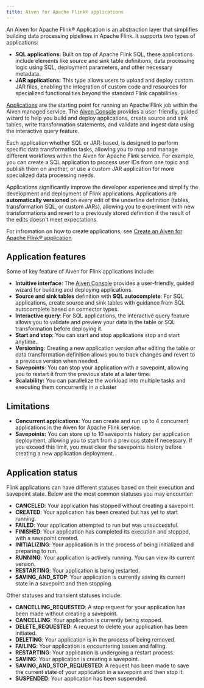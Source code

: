```yaml
---
title: Aiven for Apache Flink® applications
---
```


An Aiven for Apache Flink® Application is an abstraction layer that
simplifies building data processing pipelines in Apache Flink. It
supports two types of applications:

-   **SQL applications:** Built on top of Apache Flink SQL, these
    applications include elements like source and sink table
    definitions, data processing logic using SQL, deployment parameters,
    and other necessary metadata.
-   **JAR applications:** This type allows users to upload and deploy
    custom JAR files, enabling the integration of custom code and
    resources for specialized functionalities beyond the standard Flink
    capabilities.

[Applications](/docs/products/flink/howto/create-flink-applications) are the starting point for running an Apache Flink job
within the Aiven managed service. The [Aiven
Console](https://console.aiven.io/) provides a user-friendly, guided
wizard to help you build and deploy applications, create source and sink
tables, write transformation statements, and validate and ingest data
using the interactive query feature.

Each application whether SQL or JAR-based, is designed to perform
specific data transformation tasks, allowing you to map and manage
different workflows within the Aiven for Apache Flink service. For
example, you can create a SQL application to process user IDs from one
topic and publish them on another, or use a custom JAR application for
more specialized data processing needs.

Applications significantly improve the developer experience and simplify
the development and deployment of Flink applications. Applications are
**automatically versioned** on every edit of the underline definition
(tables, transformation SQL, or custom JARs), allowing you to experiment
with new transformations and revert to a previously stored definition if
the result of the edits doesn't meet expectations.

For infromation on how to create applications, see
[Create an Aiven for Apache Flink® application](/docs/products/flink/howto/create-flink-applications)

## Application features

Some of key feature of Aiven for Flink applications include:

-   **Intuitive interface**: The [Aiven
    Console](https://console.aiven.io/) provides a user-friendly, guided
    wizard for building and deploying applications.
-   **Source and sink tables** definition with **SQL autocomplete**: For
    SQL applications, create source and sink tables with guidance from
    SQL autocomplete based on connector types.
-   **Interactive query**: For SQL applications, the interactive query
    feature allows you to validate and preview your data in the table or
    SQL transformation before deploying it.
-   **Start and stop**: You can start and stop applications stop and
    start anytime.
-   **Versioning**: Creating a new application version after editing the
    table or data transformation definition allows you to track changes
    and revert to a previous version when needed.
-   **Savepoints**: You can stop your application with a savepoint,
    allowing you to restart it from the previous state at a later time.
-   **Scalability:** You can parallelize the workload into multiple
    tasks and executing them concurrently in a cluster

## Limitations

-   **Concurrent applications:** You can create and run up to 4
    concurrent applications in the Aiven for Apache Flink service.
-   **Savepoints:** You can store up to 10 savepoints history per
    application deployment, allowing you to start from a previous state
    if necessary. If you exceed this limit, you must clear the
    savepoints history before creating a new application deployment.

## Application status

Flink applications can have different statuses based on their execution
and savepoint state. Below are the most common statuses you may
encounter:

-   **CANCELED**: Your application has stopped without creating a
    savepoint.
-   **CREATED**: Your application has been created but has yet to start
    running.
-   **FAILED**: Your application attempted to run but was unsuccessful.
-   **FINISHED**: Your application has completed its execution and
    stopped, with a savepoint created.
-   **INITIALIZING**: Your application is in the process of being
    initialized and preparing to run.
-   **RUNNING**: Your application is actively running. You can view its
    current version.
-   **RESTARTING**: Your application is being restarted.
-   **SAVING_AND_STOP**: Your application is currently saving its
    current state in a savepoint and then stopping.

Other statuses and transient statuses include:

-   **CANCELLING_REQUESTED**: A stop request for your application has
    been made without creating a savepoint.
-   **CANCELLING**: Your application is currently being stopped.
-   **DELETE_REQUESTED**: A request to delete your application has been
    initiated.
-   **DELETING**: Your application is in the process of being removed.
-   **FAILING**: Your application is encountering issues and failing.
-   **RESTARTING**: Your application is undergoing a restart process.
-   **SAVING**: Your application is creating a savepoint.
-   **SAVING_AND_STOP_REQUESTED**: A request has been made to save the
    current state of your application in a savepoint and then stop it.
-   **SUSPENDED**: Your application has been suspended.
